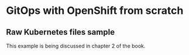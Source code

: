 # GitOps with OpenShift from scratch 
## Raw Kubernetes files sample
This example is being discussed in chapter 2 of the book.